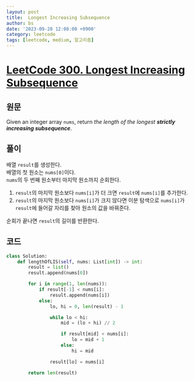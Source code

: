 ```yaml
---
layout: post
title:  Longest Increasing Subsequence
author: bs
date: '2023-09-28 12:08:00 +0900'
category: leetcode
tags: [leetcode, medium, 알고리즘]
---
```


# [LeetCode 300. Longest Increasing Subsequence](https://leetcode.com/problems/longest-increasing-subsequence/)

## 원문
Given an integer array `nums`, return *the length of the longest **strictly increasing subsequence***.

## 풀이
배열 `result`를 생성한다.<br>
배열의 첫 원소는 `nums[0]`이다.<br>
`nums`의 두 번째 원소부터 마지막 원소까지 순회한다.

1. `result`의 마지막 원소보다 `nums[i]`가 더 크면 `result`에 `nums[i]`를 추가한다.
2. `result`의 마지막 원소보다 `nums[i]`가 크지 않다면 이분 탐색으로 `nums[i]`가 `result`에 들어갈 자리를 찾아 원소의 값을 바꿔준다.

순회가 끝나면 `result`의 길이를 반환한다.

## 코드
```python
class Solution:
    def lengthOfLIS(self, nums: List[int]) -> int:
        result = list()
        result.append(nums[0])

        for i in range(1, len(nums)):
            if result[-1] < nums[i]:
                result.append(nums[i])
            else:
                lo, hi = 0, len(result) - 1

                while lo < hi:
                    mid = (lo + hi) // 2

                    if result[mid] < nums[i]:
                        lo = mid + 1
                    else:
                        hi = mid

                result[lo] = nums[i]

        return len(result)
```